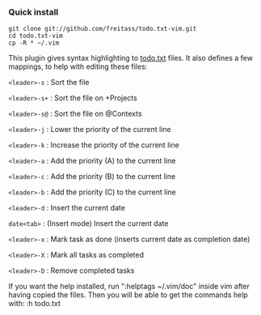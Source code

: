 ### Quick install

    git clone git://github.com/freitass/todo.txt-vim.git
    cd todo.txt-vim
    cp -R * ~/.vim


This plugin gives syntax highlighting to [todo.txt](http://todotxt.com/) files. It also defines a few mappings, to help with editing these files:

`<leader>-s` : Sort the file

`<leader>-s+` : Sort the file on +Projects

`<leader>-s@` : Sort the file on @Contexts

`<leader>-j` : Lower the priority of the current line

`<leader>-k` : Increase the priority of the current line

`<leader>-a` : Add the priority (A) to the current line

`<leader>-c` : Add the priority (B) to the current line

`<leader>-b` : Add the priority (C) to the current line

`<leader>-d` : Insert the current date

`date<tab>`  : (Insert mode) Insert the current date

`<leader>-x` : Mark task as done (inserts current date as completion date)

`<leader>-X` : Mark all tasks as completed

`<leader>-D` : Remove completed tasks

If you want the help installed, run ":helptags ~/.vim/doc" inside vim after having copied the files.
Then you will be able to get the commands help with: :h todo.txt
